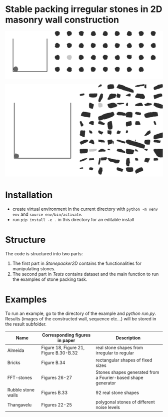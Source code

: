 # Stable packing irregular stones in 2D masonry wall construction
![fft](./figs/build_process.gif)

![rubble_wall](./figs/rubble_wall.gif)

# Installation

- create virtual environment in the current directory with `python -m venv env` and `source env/bin/activate`.
- run `pip install -e .` in this directory for an editable install

# Structure

The code is structured into two parts:

1. The first part in _Stonepacker2D_ contains the functionalities for manipulating stones.
2. The second part in _Tests_ contains dataset and the main function to run the examples of stone packing task.

# Examples

To run an example, go to the directory of the example and _python run.py_. Results (images of the constructed wall, sequence etc...) will be stored in the result subfolder.

| Name               | Corresponding figures in paper         | Description                                                  |
| ------------------ | -------------------------------------- | ------------------------------------------------------------ |
| Almeida            | Figure 18, Figure 21, Figure B.30-B.32 | real stone shapes from irregular to regular                  |
| Bricks             | Figure B.34                            | rectangular shapes of fixed sizes                            |
| FFT-stones         | Figures 26-27                          | Stones shapes generated from a Fourier-based shape generator |
| Rubble stone walls | Figures B.33                           | 92 real stone shapes                                         |
| Thangavelu         | Figures 22-25                          | polygonal stones of different noise levels                   |
